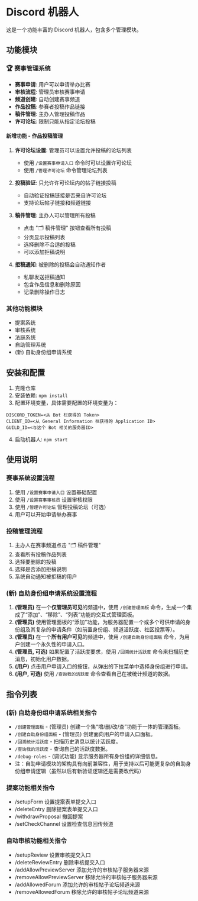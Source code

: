 # Discord 机器人

这是一个功能丰富的 Discord 机器人，包含多个管理模块。

## 功能模块

### 🏆 赛事管理系统
- **赛事申请**: 用户可以申请举办比赛
- **审核流程**: 管理员审核赛事申请
- **频道创建**: 自动创建赛事频道
- **作品投稿**: 参赛者投稿作品链接
- **稿件管理**: 主办人管理投稿作品
- **许可论坛**: 限制只能从指定论坛投稿

#### 新增功能 - 作品投稿管理
1. **许可论坛设置**: 管理员可以设置允许投稿的论坛列表
   - 使用 `/设置赛事申请入口` 命令时可以设置许可论坛
   - 使用 `/管理许可论坛` 命令管理论坛列表
   
2. **投稿验证**: 只允许许可论坛内的帖子链接投稿
   - 自动验证投稿链接是否来自许可论坛
   - 支持论坛帖子链接和频道链接
   
3. **稿件管理**: 主办人可以管理所有投稿
   - 点击 "🗂️ 稿件管理" 按钮查看所有投稿
   - 分页显示投稿列表
   - 选择删除不合适的投稿
   - 可以添加拒稿说明
   
4. **拒稿通知**: 被删除的投稿会自动通知作者
   - 私聊发送拒稿通知
   - 包含作品信息和删除原因
   - 记录删除操作日志

### 其他功能模块
- 提案系统
- 审核系统  
- 法庭系统
- 自助管理系统
- (新) 自助身份组申请系统

## 安装和配置

1. 克隆仓库
2. 安装依赖: `npm install`
3. 配置环境变量，具体需要配置的环境变量为：
```
DISCORD_TOKEN=<从 Bot 栏获得的 Token>
CLIENT_ID=<从 General Information 栏获得的 Application ID>
GUILD_ID=<与这个 Bot 相关的服务器ID>
```
4. 启动机器人: `npm start`

## 使用说明

### 赛事系统设置流程
1. 使用 `/设置赛事申请入口` 设置基础配置
2. 使用 `/设置赛事审核员` 设置审核权限
3. 使用 `/管理许可论坛` 管理投稿论坛（可选）
4. 用户可以开始申请举办赛事

### 投稿管理流程
1. 主办人在赛事频道点击 "🗂️ 稿件管理"
2. 查看所有投稿作品列表
3. 选择要删除的投稿
4. 选择是否添加拒稿说明
5. 系统自动通知被拒稿的用户

### (新) 自助身份组申请系统设置流程
1.  **(管理员)** 在一个**仅管理员可见**的频道中，使用 `/创建管理面板` 命令，生成一个集成了“添加”、“移除”、“列表”功能的交互式管理面板。
2.  **(管理员)** 使用管理面板的“添加”功能，为服务器配置一个或多个可供申请的身份组及其复杂的申请条件（如前置身份组、频道活跃度、社区投票等）。
3.  **(管理员)** 在一个**所有用户可见**的频道中，使用 `/创建自助身份组面板` 命令，为用户创建一个永久性的申请入口。
4.  **(管理员, 可选)** 如果配置了活跃度要求，使用 `/回溯统计活跃度` 命令来扫描历史消息，初始化用户数据。
5.  **(用户)** 点击用户申请入口的按钮，从弹出的下拉菜单中选择身份组进行申请。
6.  **(用户, 可选)** 使用 `/查询我的活跃度` 命令查看自己在被统计频道的数据。

## 指令列表

### (新) 自助身份组申请系统相关指令
- `/创建管理面板` - (管理员) 创建一个集“增/删/改/查”功能于一体的管理面板。
- `/创建自助身份组面板` - (管理员) 创建面向用户的申请入口面板。
- `/回溯统计活跃度` - 扫描历史消息以统计活跃度。
- `/查询我的活跃度` - 查询自己的活跃度数据。
- `/debug-roles` - (调试功能) 显示服务器所有身份组的详细信息。
- 注：自助申请模块的架构具有向前兼容性，用于支持以后可能更复杂的自助身份组申请逻辑（虽然以后有新验证逻辑还是需要改代码）

### 提案功能相关指令

- /setupForm 设置提案表单提交入口
- /deleteEntry 删除提案表单提交入口
- /withdrawProposal 撤回提案
- /setCheckChannel 设置检查信息回传频道

### 自动审核功能相关指令

- /setupReview 设置审核提交入口
- /deleteReviewEntry 删除审核提交入口
- /addAllowPreviewServer 添加允许的审核帖子服务器来源
- /removeAllowPreviewServer 移除允许的审核帖子服务器来源
- /addAllowedForum 添加允许的审核帖子论坛频道来源
- /removeAllowedForum 移除允许的审核帖子论坛频道来源
